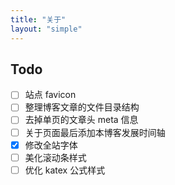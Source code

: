 ```yaml
---
title: "关于"
layout: "simple"
---
```


## Todo

- [ ] 站点 favicon
- [ ] 整理博客文章的文件目录结构
- [ ] 去掉单页的文章头 meta 信息
- [ ] 关于页面最后添加本博客发展时间轴
- [x] 修改全站字体
- [ ] 美化滚动条样式
- [ ] 优化 katex 公式样式